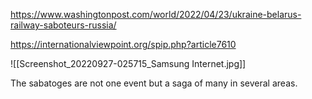 https://www.washingtonpost.com/world/2022/04/23/ukraine-belarus-railway-saboteurs-russia/

https://internationalviewpoint.org/spip.php?article7610

![[Screenshot_20220927-025715_Samsung Internet.jpg]]

The sabatoges are not one event but a saga of many in several areas. 